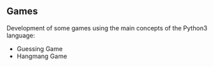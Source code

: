 ## Games

Development of some games using the main concepts of the Python3 language:

- Guessing Game
- Hangmang Game
